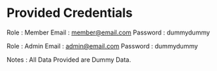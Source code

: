 # Provided Credentials
Role : Member
Email : member@email.com
Password : dummydummy

Role : Admin
Email : admin@email.com
Password : dummydummy

Notes : All Data Provided are Dummy Data.
